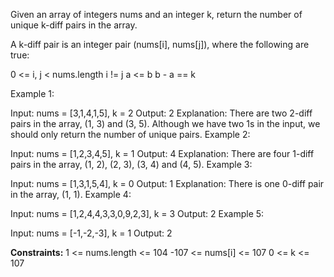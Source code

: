 Given an array of integers nums and an integer k, return the number of unique k-diff pairs in the array.

A k-diff pair is an integer pair (nums[i], nums[j]), where the following are true:

0 <= i, j < nums.length
i != j
a <= b
b - a == k
 

Example 1:

Input: nums = [3,1,4,1,5], k = 2
Output: 2
Explanation: There are two 2-diff pairs in the array, (1, 3) and (3, 5).
Although we have two 1s in the input, we should only return the number of unique pairs.
Example 2:

Input: nums = [1,2,3,4,5], k = 1
Output: 4
Explanation: There are four 1-diff pairs in the array, (1, 2), (2, 3), (3, 4) and (4, 5).
Example 3:

Input: nums = [1,3,1,5,4], k = 0
Output: 1
Explanation: There is one 0-diff pair in the array, (1, 1).
Example 4:

Input: nums = [1,2,4,4,3,3,0,9,2,3], k = 3
Output: 2
Example 5:

Input: nums = [-1,-2,-3], k = 1
Output: 2
 

**Constraints:**
  1 <= nums.length <= 104
  -107 <= nums[i] <= 107
  0 <= k <= 107